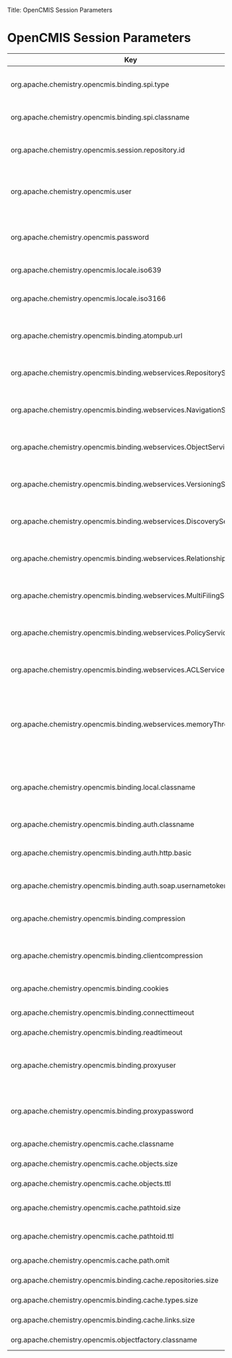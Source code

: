 Title: OpenCMIS Session Parameters

# OpenCMIS Session Parameters
<a name="OpenCMISSessionParameters-OpenCMISSessionParameters"></a>

Key|Constant|Description|Values|Required|Default
---|------|---------|-----|------|------
org.apache.chemistry.opencmis.binding.spi.type|BINDING_TYPE|Binding to use for the session |"atompub", "webservices", "local", "custom"|yes
org.apache.chemistry.opencmis.binding.spi.classname|BINDING_SPI_CLASS|Binding implementation class|class name|Custom binding: yes<br/>other binding: no|Depends on BINDING_TYPE
org.apache.chemistry.opencmis.session.repository.id|REPOSITORY_ID|Repository id|repository id|createSession(): yes<br/>getRepositories(): no
org.apache.chemistry.opencmis.user|USER|User name<br/>(used by the standard authentication provider)|string
org.apache.chemistry.opencmis.password|PASSWORD|Password<br/>(used by the standard authentication provider)|string
org.apache.chemistry.opencmis.locale.iso639|LOCALE_ISO639_LANGUAGE|Language code sent to server|ISO 639 code|no
org.apache.chemistry.opencmis.locale.iso3166|LOCALE_ISO3166_COUNTRY|Country code sent to server if language code is set|ISO 3166 code|no
org.apache.chemistry.opencmis.binding.atompub.url|ATOMPUB_URL|AtomPub service document URL|URL|AtomPub binding: yes<br/>other bindings: no
org.apache.chemistry.opencmis.binding.webservices.RepositoryService|WEBSERVICES_REPOSITORY_SERVICE|Repository Service WSDL URL|WSDL URL|Web Services binding: yes<br/>other bindings: no
org.apache.chemistry.opencmis.binding.webservices.NavigationService|WEBSERVICES_NAVIGATION_SERVICE|Navigation Service WSDL URL|WSDL URL|Web Services binding: yes<br/>other bindings: no
org.apache.chemistry.opencmis.binding.webservices.ObjectService|WEBSERVICES_OBJECT_SERVICE|Object Service WSDL URL|WSDL URL|Web Services binding: yes<br/>other bindings: no
org.apache.chemistry.opencmis.binding.webservices.VersioningService|WEBSERVICES_VERSIONING_SERVICE|Versioning Service WSDL URL|WSDL URL|Web Services binding: yes<br/>other bindings: no
org.apache.chemistry.opencmis.binding.webservices.DiscoveryService|WEBSERVICES_DISCOVERY_SERVICE|Discovery Service WSDL URL|WSDL URL|Web Services binding: yes<br/>other bindings: no
org.apache.chemistry.opencmis.binding.webservices.RelationshipService|WEBSERVICES_RELATIONSHIP_SERVICE|Relationship Service WSDL URL|WSDL URL|Web Services binding: yes<br/>other bindings: no
org.apache.chemistry.opencmis.binding.webservices.MultiFilingService|WEBSERVICES_MULTIFILING_SERVICE|Multifiling Service WSDL URL|WSDL URL|Web Services binding: yes<br/>other bindings: no
org.apache.chemistry.opencmis.binding.webservices.PolicyService|WEBSERVICES_POLICY_SERVICE|Policy Service WSDL URL|WSDL URL|Web Services binding: yes<br/>other bindings: no
org.apache.chemistry.opencmis.binding.webservices.ACLService|WEBSERVICES_ACL_SERVICE|ACL Service WSDL URL|WSDL URL|Web Services binding: yes<br/>other bindings: no
org.apache.chemistry.opencmis.binding.webservices.memoryThreshold|WEBSERVICES_MEMORY_THRESHOLD|Documents smaller than the threshold are kept in main memory, larger documents are written to a temporary file|size in bytes|no|4194304 (4MB)
org.apache.chemistry.opencmis.binding.local.classname|LOCAL_FACTORY|Class name of the local service factory (if client and server reside in the same JVM)|class name|Local binding: yes<br/>other bindings: no
org.apache.chemistry.opencmis.binding.auth.classname|AUTHENTICATION_PROVIDER_CLASS|Authentication Provider|class name|no|org.apache.chemistry.opencmis.client.bindings.spi.StandardAuthenticationProvider
org.apache.chemistry.opencmis.binding.auth.http.basic|AUTH_HTTP_BASIC|Switch to turn HTTP basic authentication on or off|"true", "false"|no|Depends on BINDING_TYPE
org.apache.chemistry.opencmis.binding.auth.soap.usernametoken|AUTH_SOAP_USERNAMETOKEN|Switch to turn UsernameTokens on or off|"true", "false"|no|Depends on BINDING_TYPE
org.apache.chemistry.opencmis.binding.compression|COMPRESSION|Switch to turn HTTP response compression on or off|"true", "false"|no|false
org.apache.chemistry.opencmis.binding.clientcompression|CLIENT_COMPRESSION|Switch to turn HTTP request compression on or off|"true", "false"|no|false
org.apache.chemistry.opencmis.binding.cookies|COOKIES|Switch to turn cookie support on or off|"true", "false"|no|false
org.apache.chemistry.opencmis.binding.connecttimeout|CONNECT_TIMEOUT|HTTP connect timeout|time in milliseconds|no|*JVM default*
org.apache.chemistry.opencmis.binding.readtimeout|READ_TIMEOUT|HTTP read timeout|time in milliseconds|no|*JVM default*
org.apache.chemistry.opencmis.binding.proxyuser|PROXY_USER|proxy user<br/>(used by the standard authentication provider)|string|no
org.apache.chemistry.opencmis.binding.proxypassword|PROXY_PASSWORD|proxy password<br/>(used by the standard authentication provider)|string|no
org.apache.chemistry.opencmis.cache.classname|CACHE_CLASS|Cache implementation|class name|no|org.apache.chemistry.opencmis.client.runtime.cache.CacheImpl
org.apache.chemistry.opencmis.cache.objects.size|CACHE_SIZE_OBJECTS|Object cache size|number of objects|no|1000
org.apache.chemistry.opencmis.cache.objects.ttl|CACHE_TTL_OBJECTS|Object cache time-to-live|time in milliseconds|no|7200000 (2 hours)
org.apache.chemistry.opencmis.cache.pathtoid.size|CACHE_SIZE_PATHTOID|Path-to-id cache size|number of path to object links|no|1000
org.apache.chemistry.opencmis.cache.pathtoid.ttl|CACHE_TTL_PATHTOID|Path-to-id cache time-to-live|time in milliseconds|no|1800000 (30 minutes)
org.apache.chemistry.opencmis.cache.path.omit|CACHE_PATH_OMIT|Turn off path-to-id cache|"true", "false"|no|false
org.apache.chemistry.opencmis.binding.cache.repositories.size|CACHE_SIZE_REPOSITORIES|Repository info cache size|number of objects|no|10
org.apache.chemistry.opencmis.binding.cache.types.size|CACHE_SIZE_TYPES|Type definition cache size|number of objects|no|100 
org.apache.chemistry.opencmis.binding.cache.links.size|CACHE_SIZE_LINKS|AtomPub link cache size|number of objects|no|400
org.apache.chemistry.opencmis.objectfactory.classname|OBJECT_FACTORY_CLASS|Object factory implementation |class name|no|org.apache.chemistry.opencmis.client.runtime.repository.ObjectFactoryImpl